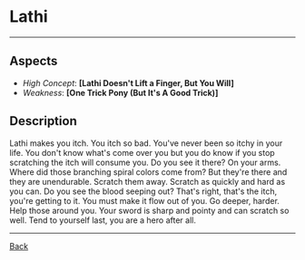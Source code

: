 # Lathi

---

## Aspects
 - *High Concept*: **[Lathi Doesn't Lift a Finger, But You Will]**
 - *Weakness*: **[One Trick Pony (But It's A Good Trick)]**

## Description
Lathi makes you itch. You itch so bad. You've never been so itchy in your life. You don't know what's come over you but you do know if you stop scratching the itch will consume you. Do you see it there? On your arms. Where did those branching spiral colors come from? But they're there and they are unendurable. Scratch them away. Scratch as quickly and hard as you can. Do you see the blood seeping out? That's right, that's the itch, you're getting to it. You must make it flow out of you. Go deeper, harder. Help those around you. Your sword is sharp and pointy and can scratch so well. Tend to yourself last, you are a hero after all.

---
[Back](./monsters.md)